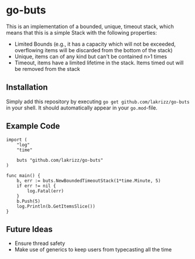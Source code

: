 # go-buts

This is an implementation of a bounded, unique, timeout stack, which means that this is a simple Stack with the following properties:
- Limited Bounds (e.g., it has a capacity which will not be exceeded, overflowing items will be discarded from the bottom of the stack)
- Unique, items can of any kind but can't be contained n>1 times
- Timeout, items have a limited lifetime in the stack. Items timed out will be removed from the stack

## Installation

Simply add this repository by executing `go get github.com/lakrizz/go-buts` in your shell. It should automatically appear in your `go.mod`-file.

## Example Code

```golang
import (
	"log"
	"time"

	buts "github.com/lakrizz/go-buts"
)

func main() {
	b, err := buts.NewBoundedTimeoutStack(1*time.Minute, 5)
	if err != nil {
		log.Fatal(err)
	}
	b.Push(5)
	log.Println(b.GetItemsSlice())
}

```

## Future Ideas
- Ensure thread safety
- Make use of generics to keep users from typecasting all the time
